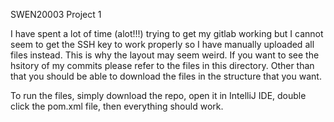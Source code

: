 SWEN20003 Project 1

I have spent a lot of time (alot!!!) trying to get my gitlab working but I cannot seem to get the SSH key to work properly so I have manually uploaded all files instead.
This is why the layout may seem weird.
If you want to see the hsitory of my commits please refer to the files in this directory. Other than that you should be able to download the files in the structure that you want.

To run the files, simply download the repo, open it in IntelliJ IDE, double click the pom.xml file, then everything should work. 